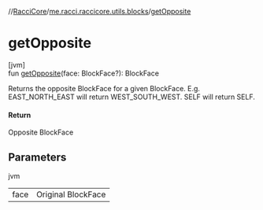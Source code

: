 //[RacciCore](../../index.md)/[me.racci.raccicore.utils.blocks](index.md)/[getOpposite](get-opposite.md)

# getOpposite

[jvm]\
fun [getOpposite](get-opposite.md)(face: BlockFace?): BlockFace

Returns the opposite BlockFace for a given BlockFace. E.g. EAST_NORTH_EAST will return WEST_SOUTH_WEST. SELF will return SELF.

#### Return

Opposite BlockFace

## Parameters

jvm

| | |
|---|---|
| face | Original BlockFace |
